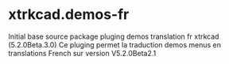 # xtrkcad.demos-fr
Initial base source package pluging demos translation fr xtrkcad (5.2.0Beta.3.0)
Ce pluging permet la traduction demos menus en translations French sur version V5.2.0Beta2.1
